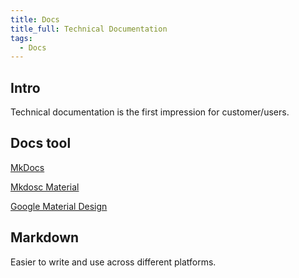 ```yaml
---
title: Docs
title_full: Technical Documentation
tags:
  - Docs
---
```


## Intro

Technical documentation is the first impression for customer/users.


## Docs tool

[MkDocs](https://www.mkdocs.org/)

[Mkdosc Material](https://github.com/squidfunk/mkdocs-material)

[Google Material Design](https://material.io/design)

## Markdown

Easier to write and use across different platforms.